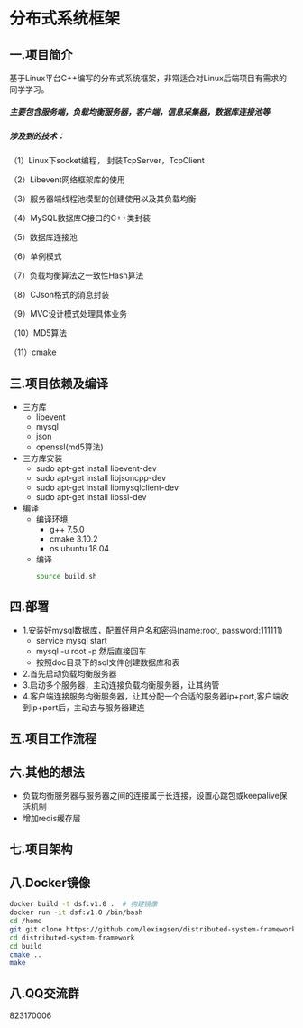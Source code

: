 # 分布式系统框架

## 一.项目简介

基于Linux平台C++编写的分布式系统框架，非常适合对Linux后端项目有需求的同学学习。

##### 主要包含服务端，负载均衡服务器，客户端，信息采集器，数据库连接池等

##### 涉及到的技术：

（1）Linux下socket编程， 封装TcpServer，TcpClient

（2）Libevent网络框架库的使用

（3）服务器端线程池模型的创建使用以及其负载均衡

（4）MySQL数据库C接口的C++类封装

（5）数据库连接池

（6）单例模式

（7）负载均衡算法之一致性Hash算法

（8）CJson格式的消息封装

（9）MVC设计模式处理具体业务

（10）MD5算法

（11）cmake


## 三.项目依赖及编译
- 三方库
    - libevent
    - mysql
    - json
    - openssl(md5算法)
- 三方库安装
    - sudo apt-get install libevent-dev
    - sudo apt-get install libjsoncpp-dev
    - sudo apt-get install libmysqlclient-dev
    - sudo apt-get install libssl-dev
- 编译
    - 编译环境
        - g++ 7.5.0
        - cmake 3.10.2
        - os ubuntu 18.04
    - 编译
        ```bash
        source build.sh
        ```

## 四.部署
- 1.安装好mysql数据库，配置好用户名和密码(name:root, password:111111)
    - service mysql start
    - mysql -u root -p 然后直接回车
    - 按照doc目录下的sql文件创建数据库和表
- 2.首先启动负载均衡服务器
- 3.启动多个服务器，主动连接负载均衡服务器，让其纳管
- 4.客户端连接服务均衡服务器，让其分配一个合适的服务器ip+port,客户端收到ip+port后，主动去与服务器建连



## 五.项目工作流程



## 六.其他的想法
- 负载均衡服务器与服务器之间的连接属于长连接，设置心跳包或keepalive保活机制
- 增加redis缓存层


## 七.项目架构


## 八.Docker镜像

```bash
docker build -t dsf:v1.0 .  # 构建镜像
docker run -it dsf:v1.0 /bin/bash
cd /home
git git clone https://github.com/lexingsen/distributed-system-framework.git
cd distributed-system-framework
cd build
cmake ..
make
```

## 八.QQ交流群
823170006
